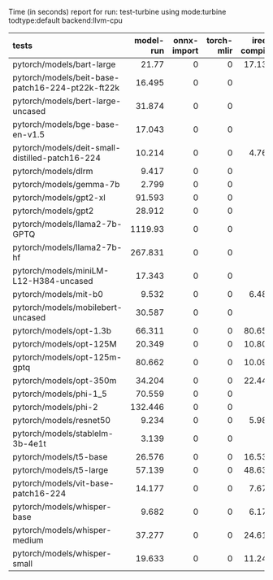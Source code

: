 Time (in seconds) report for run: test-turbine using mode:turbine todtype:default backend:llvm-cpu

| tests                                            |   model-run |   onnx-import |   torch-mlir |   iree-compile |   inference |
|:-------------------------------------------------|------------:|--------------:|-------------:|---------------:|------------:|
| pytorch/models/bart-large                        |      21.77  |             0 |            0 |         17.137 |      19.369 |
| pytorch/models/beit-base-patch16-224-pt22k-ft22k |      16.495 |             0 |            0 |          0     |       0     |
| pytorch/models/bert-large-uncased                |      31.874 |             0 |            0 |          0     |       0     |
| pytorch/models/bge-base-en-v1.5                  |      17.043 |             0 |            0 |          0     |       0     |
| pytorch/models/deit-small-distilled-patch16-224  |      10.214 |             0 |            0 |          4.767 |       0.292 |
| pytorch/models/dlrm                              |       9.417 |             0 |            0 |          0     |       0     |
| pytorch/models/gemma-7b                          |       2.799 |             0 |            0 |          0     |       0     |
| pytorch/models/gpt2-xl                           |      91.593 |             0 |            0 |          0     |       0     |
| pytorch/models/gpt2                              |      28.912 |             0 |            0 |          0     |       0     |
| pytorch/models/llama2-7b-GPTQ                    |    1119.93  |             0 |            0 |          0     |       0     |
| pytorch/models/llama2-7b-hf                      |     267.831 |             0 |            0 |          0     |       0     |
| pytorch/models/miniLM-L12-H384-uncased           |      17.343 |             0 |            0 |          0     |       0     |
| pytorch/models/mit-b0                            |       9.532 |             0 |            0 |          6.487 |       0.403 |
| pytorch/models/mobilebert-uncased                |      30.587 |             0 |            0 |          0     |       0     |
| pytorch/models/opt-1.3b                          |      66.311 |             0 |            0 |         80.651 |      22.511 |
| pytorch/models/opt-125M                          |      20.349 |             0 |            0 |         10.806 |      11.723 |
| pytorch/models/opt-125m-gptq                     |      80.662 |             0 |            0 |         10.094 |      17.609 |
| pytorch/models/opt-350m                          |      34.204 |             0 |            0 |         22.447 |      12.53  |
| pytorch/models/phi-1_5                           |      70.559 |             0 |            0 |          0     |       0     |
| pytorch/models/phi-2                             |     132.446 |             0 |            0 |          0     |       0     |
| pytorch/models/resnet50                          |       9.234 |             0 |            0 |          5.987 |       0.395 |
| pytorch/models/stablelm-3b-4e1t                  |       3.139 |             0 |            0 |          0     |       0     |
| pytorch/models/t5-base                           |      26.576 |             0 |            0 |         16.539 |      13.444 |
| pytorch/models/t5-large                          |      57.139 |             0 |            0 |         48.639 |      21.9   |
| pytorch/models/vit-base-patch16-224              |      14.177 |             0 |            0 |          7.679 |       0.637 |
| pytorch/models/whisper-base                      |       9.682 |             0 |            0 |          6.177 |      14.555 |
| pytorch/models/whisper-medium                    |      37.277 |             0 |            0 |         24.616 |      23.47  |
| pytorch/models/whisper-small                     |      19.633 |             0 |            0 |         11.246 |      22.197 |
